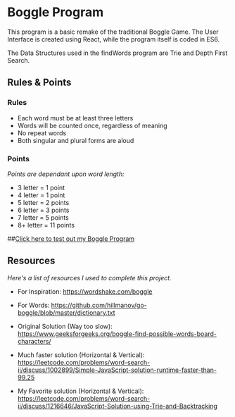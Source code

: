 # Boggle Program

This program is a basic remake of the traditional Boggle Game. The User Interface is created using React, while the program itself is coded in ES6.

The Data Structures used in the findWords program are Trie and Depth First Search. 

## Rules & Points

### Rules

- Each word must be at least three letters
- Words will be counted once, regardless of meaning
- No repeat words
- Both singular and plural forms are aloud

### Points
*Points are dependant upon word length:*
- 3 letter = 1 point
- 4 letter = 1 point
- 5 letter = 2 points
- 6 letter = 3 points
- 7 letter = 5 points
- 8+ letter = 11 points

##[Click here to test out my Boggle Program](https://www.miguelacevedo.com/boggle)


## Resources
*Here's a list of resources I used to complete this project.*

- For Inspiration: https://wordshake.com/boggle

- For Words: https://github.com/hillmanov/go-boggle/blob/master/dictionary.txt

- Original Solution (Way too slow): https://www.geeksforgeeks.org/boggle-find-possible-words-board-characters/

- Much faster solution (Horizontal & Vertical): https://leetcode.com/problems/word-search-ii/discuss/1002899/Simple-JavaScript-solution-runtime-faster-than-99.25

- My Favorite solution (Horizontal & Vertical): https://leetcode.com/problems/word-search-ii/discuss/1216646/JavaScript-Solution-using-Trie-and-Backtracking